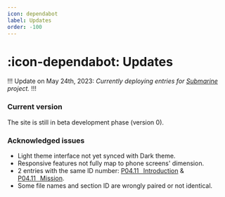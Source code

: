 ```yaml
---
icon: dependabot
label: Updates
order: -100
---
```

# :icon-dependabot: Updates

!!!
Update on May 24th, 2023: *Currently deploying entries for [Submarine](/projects/P04-submarine.md) project.*
!!!

### Current version
The site is still in beta development phase (version 0).

### Acknowledged issues
- Light theme interface not yet synced with Dark theme.
- Responsive features not fully map to phone screens' dimension.
- 2 entries with the same ID number: [P04.11⠀Introduction](/projects/P04-submarine/P04-10-19-about-the-project/P04-11-introduction.md) & [P04.11⠀Mission](/projects/P04-submarine/P04-10-19-about-the-project/P04-11-mission.md).
- Some file names and section ID are wrongly paired or not identical.